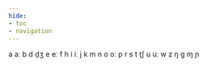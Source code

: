 ```yaml
---
hide:
- toc
- navigation
---
```

a
aː
b
d
d̠ʒ
e
eː
f
h
i
iː
j
k
m
n
o
oː
p
r
s
t
t̠ʃ
u
uː
w
z
ŋ
ɡ
ɱ
ɲ
